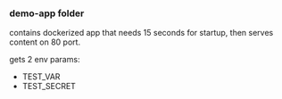 ### demo-app folder

contains dockerized app that needs 15 seconds for startup, then serves content on 80 port.

gets 2 env params:
 - TEST_VAR
 - TEST_SECRET